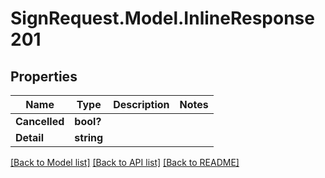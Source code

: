 # SignRequest.Model.InlineResponse201
## Properties

Name | Type | Description | Notes
------------ | ------------- | ------------- | -------------
**Cancelled** | **bool?** |  | 
**Detail** | **string** |  | 

[[Back to Model list]](../README.md#documentation-for-models) [[Back to API list]](../README.md#documentation-for-api-endpoints) [[Back to README]](../README.md)

